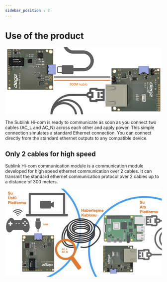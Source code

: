 ```yaml
---
sidebar_position : 3
---
```


# Use of the product



![Sublink Hi-com communication module](./image/PLCcommUSB.001-768x330.png)

The Sublink Hi-com is ready to communicate as soon as you connect two cables (AC_L and AC_N) across each other and apply power. This simple connection simulates a standard Ethernet connection. You can connect directly from the standard ethernet outputs to any compatible device.


## Only 2 cables for high speed


Sublink Hi-com communication module is a communication module developed for high speed ethernet communication over 2 cables. It can transmit the standard ethernet communication protocol over 2 cables up to a distance of 300 meters.


![Sublink Hi-com communication module](./image/EthernetUSB.001-711x400.jpeg)